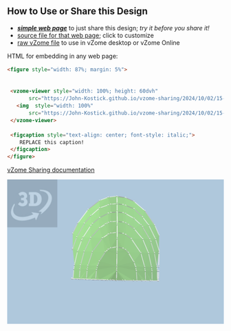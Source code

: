 
## How to Use or Share this Design

 - [***simple web page***](<https://John-Kostick.github.io/vzome-sharing/2024/10/02/15-15-02-5:8-Elliptical-paraboloid/>) to just share this design; *try it before you share it!*
 - [source file for that web page](<https://github.com/John-Kostick/vzome-sharing/edit/main/2024/10/02/15-15-02-5:8-Elliptical-paraboloid/index.md>); click to customize
 - [raw vZome file](<https://raw.githubusercontent.com/John-Kostick/vzome-sharing/main/2024/10/02/15-15-02-5:8-Elliptical-paraboloid/5:8-Elliptical-paraboloid.vZome>) to use in vZome desktop or vZome Online
 
 HTML for embedding in any web page:
 ```html
<figure style="width: 87%; margin: 5%">
  
  
  <vzome-viewer style="width: 100%; height: 60dvh" 
        src="https://John-Kostick.github.io/vzome-sharing/2024/10/02/15-15-02-5:8-Elliptical-paraboloid/5:8-Elliptical-paraboloid.vZome" >
    <img  style="width: 100%"
        src="https://John-Kostick.github.io/vzome-sharing/2024/10/02/15-15-02-5:8-Elliptical-paraboloid/5:8-Elliptical-paraboloid.png" >
  </vzome-viewer>

  <figcaption style="text-align: center; font-style: italic;">
     REPLACE this caption!
  </figcaption>
</figure>

 ```

[vZome Sharing documentation](https://vzome.github.io/vzome/sharing.html#how-it-works)

![Image](<5:8-Elliptical-paraboloid.png>)

